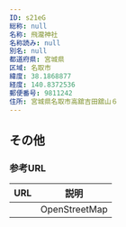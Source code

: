 ```yaml
---
ID: s21eG
総称: null
名称: 飛瀧神社
名称読み: null
別名: null
都道府県: 宮城県
区域: 名取市
緯度: 38.1868877
経度: 140.8372536
郵便番号: 9811242
住所: 宮城県名取市高舘吉田舘山６
---
```


## その他

### 参考URL

| URL | 説明          |
| --- | ------------- |
|     | OpenStreetMap |
